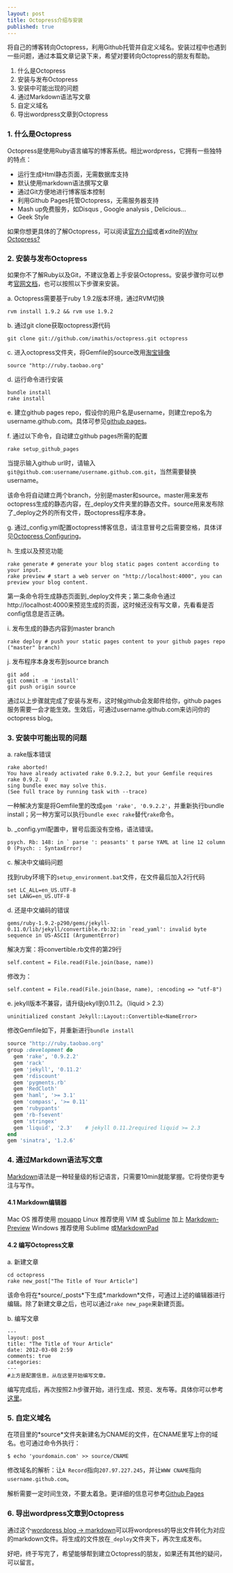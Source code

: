 ```yaml
---
layout: post
title: Octopress介绍与安装
published: true
---
```


将自己的博客转向Octopress，利用Github托管并自定义域名。安装过程中也遇到一些问题，通过本篇文章记录下来，希望对要转向Octopress的朋友有帮助。

1.  什么是Octopress
2.  安装与发布Octopress
3.  安装中可能出现的问题
4.  通过Markdown语法写文章
5.  自定义域名
6.  导出wordpress文章到Octopress

### [](https://github.com/jokry/jokry.github.com/blob/source/_posts/2012-03-08-octopress.markdown#1-octopress)1. 什么是Octopress

Octopress是使用Ruby语言编写的博客系统。相比wordpress，它拥有一些独特的特点：

-   运行生成Html静态页面，无需数据库支持
-   默认使用markdown语法撰写文章
-   通过Git方便地进行博客版本控制
-   利用Github Pages托管Octopress，无需服务器支持
-   Mash up免费服务，如Disqus , Google analysis , Delicious…
-   Geek Style

如果你想更具体的了解Octopress，可以阅读[官方介绍](http://octopress.org/)或者xdite的[Why Octopress?](http://blog.xdite.net/posts/2011/10/07/what-is-octopress/)

### [](https://github.com/jokry/jokry.github.com/blob/source/_posts/2012-03-08-octopress.markdown#2-octopress)2. 安装与发布Octopress

如果你不了解Ruby以及Git，不建议急着上手安装Octopress。安装步骤你可以参考[官网文档](http://octopress.org/docs/setup/)，也可以按照以下步骤来安装。

​a. Octopress需要基于ruby 1.9.2版本环境，通过RVM切换

```
rvm install 1.9.2 && rvm use 1.9.2
```

​b. 通过git clone获取octopress源代码

```
git clone git://github.com/imathis/octopress.git octopress
```

​c. 进入octopress文件夹，将Gemfile的source改用[淘宝镜像](http://ruby.taobao.org/)

```
source "http://ruby.taobao.org"
```

​d. 运行命令进行安装

```
bundle install
rake install
```

​e. 建立github pages repo，假设你的用户名是username，则建立repo名为username.github.com。具体可参见[github pages](http://pages.github.com/)。

​f. 通过以下命令，自动建立github pages所需的配置

```
rake setup_github_pages
```

当提示输入github url时，请输入`git@github.com:username/username.github.com.git`，当然需要替换username。

该命令将自动建立两个branch，分别是master和source。master用来发布octopress生成的静态内容，在\_deploy文件夹里的静态文件。source用来发布除了\_deploy之外的所有文件，既octopress程序本身。

​g. 通过\_config.yml配置octopress博客信息，请注意冒号之后需要空格，具体详见[Octopress Configuring](http://octopress.org/docs/configuring/)。

​h. 生成以及预览功能

```
rake generate # generate your blog static pages content according to your input. 
rake preview # start a web server on "http://localhost:4000", you can preview your blog content.
```

第一条命令将生成静态页面到\_deploy文件夹；第二条命令通过http://localhost:4000来预览生成的页面，这时候还没有写文章，先看看是否config信息是否正确。

​i. 发布生成的静态内容到master branch

```
rake deploy # push your static pages content to your github pages repo ("master" branch)
```

​j. 发布程序本身发布到source branch

```
git add .
git commit -m 'install'
git push origin source
```

通过以上步骤就完成了安装与发布，这时候github会发邮件给你，github pages服务需要一会才能生效。生效后，可通过username.github.com来访问你的octopress blog。

### [](https://github.com/jokry/jokry.github.com/blob/source/_posts/2012-03-08-octopress.markdown#3-)3. 安装中可能出现的问题

​a. rake版本错误

```
rake aborted!
You have already activated rake 0.9.2.2, but your Gemfile requires rake 0.9.2. U
sing bundle exec may solve this.
(See full trace by running task with --trace)
```

一种解决方案是将Gemfile里的改成`gem 'rake', '0.9.2.2'`，并重新执行bundle install；另一种方案可以执行`bundle exec rake`替代`rake`命令。

​b. \_config.yml配置中，冒号后面没有空格，语法错误。

```
psych. Rb: 148: in ` parse ': peasants' t parse YAML at line 12 column 0 (Psych: : SyntaxError)
```

​c. 解决中文编码问题

找到ruby环境下的`setup_environment.bat`文件，在文件最后加入2行代码

```
set LC_ALL=en_US.UTF-8
set LANG=en_US.UTF-8
```

​d. 还是中文编码的错误

```
gems/ruby-1.9.2-p290/gems/jekyll-0.11.0/lib/jekyll/convertible.rb:32:in `read_yaml': invalid byte sequence in US-ASCII (ArgumentError)
```

解决方案：将convertible.rb文件的第29行

```
self.content = File.read(File.join(base, name))
```

修改为：

```
self.content = File.read(File.join(base, name), :encoding => "utf-8")
```

​e. jekyll版本不兼容，请升级jekyll到0.11.2。（liquid \> 2.3）

```
uninitialized constant Jekyll::Layout::Convertible<NameError>
```

修改Gemfile如下，并重新进行`bundle install`

``` ruby
source "http://ruby.taobao.org"
group :development do
  gem 'rake', '0.9.2.2' 
  gem 'rack'
  gem 'jekyll', '0.11.2'
  gem 'rdiscount'
  gem 'pygments.rb'
  gem 'RedCloth'
  gem 'haml', '>= 3.1'
  gem 'compass', '>= 0.11'
  gem 'rubypants'
  gem 'rb-fsevent'
  gem 'stringex'
  gem 'liquid', '2.3'    # jekyll 0.11.2required liquid >= 2.3
end
gem 'sinatra', '1.2.6'
```

### [](https://github.com/jokry/jokry.github.com/blob/source/_posts/2012-03-08-octopress.markdown#4-markdown)4. 通过Markdown语法写文章

[Markdown](http://daringfireball.net/projects/markdown/)语法是一种轻量级的标记语言，只需要10min就能掌握。它将使你更专注与写作。

#### [](https://github.com/jokry/jokry.github.com/blob/source/_posts/2012-03-08-octopress.markdown#41-markdown)4.1 Markdown编辑器

Mac OS 推荐使用 [mouapp](http://mouapp.com/) Linux 推荐使用 VIM 或 [Sublime](http://www.sublimetext.com/) 加上 [Markdown-Preview](http://lucifr.com/2012/02/20/sublime-text-2-markdown-%E9%A2%84%E8%A7%88%E6%8F%92%E4%BB%B6/#disqus_thread) Windows 推荐使用 Sublime 或[MarkdownPad](http://markdownpad.com/)

#### [](https://github.com/jokry/jokry.github.com/blob/source/_posts/2012-03-08-octopress.markdown#42-octopress)4.2 编写Octopress文章

​a. 新建文章

```
cd octopress
rake new_post["The Title of Your Article"]
```

该命令将在\*source/\_posts\*下生成\*.markdown\*文件，可通过上述的编辑器进行编辑。除了新建文章之后，也可以通过`rake new_page`来新建页面。

​b. 编写文章

```
---
layout: post
title: "The Title of Your Article"
date: 2012-03-08 2:59
comments: true
categories: 
---
#上方是配置信息，从在这里开始编写文章。
```

编写完成后，再次按照2.h步骤开始，进行生成、预览、发布等。具体你可以参考[这里](http://octopress.org/docs/blogging/)。

### [](https://github.com/jokry/jokry.github.com/blob/source/_posts/2012-03-08-octopress.markdown#5-)5. 自定义域名

在项目里的\*source\*文件夹新建名为CNAME的文件，在CNAME里写上你的域名。也可通过命令外执行：

```
$ echo 'yourdomain.com' >> source/CNAME
```

修改域名的解析：让`A Record`指向`207.97.227.245`，并让`WWW CNAME`指向`username.github.com`。

解析需要一定时间生效，不要太着急。更详细的信息可参考[Github Pages](http://pages.github.com/)

### [](https://github.com/jokry/jokry.github.com/blob/source/_posts/2012-03-08-octopress.markdown#6-wordpressoctopress)6. 导出wordpress文章到Octopress

通过这个[wordpress blog -\> markdown](https://gist.github.com/1796343)可以将wordpress的导出文件转化为对应的markdown文件。将生成的文件放在`_deploy`文件夹下，再次生成发布。

好吧，终于写完了，希望能够帮到建立Octopress的朋友，如果还有其他的疑问，可以留言。
